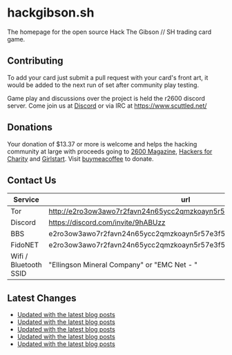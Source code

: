 # hackgibson.sh
The homepage for the open source Hack The Gibson // SH trading card game.


## Contributing

To add your card just submit a pull request with your card's front art, it would be added to the next run of set after community play testing.

Game play and discussions over the project is held the r2600 discord server. Come join us at [Discord](https://discord.com/invite/9hABUzz) or via IRC at https://www.scuttled.net/


## Donations

Your donation of $13.37 or more is welcome and helps the hacking community at large with proceeds going to [2600 Magazine](https://2600.com/), [Hackers for Charity](https://hackersforcharity.org) and [Girlstart](https://girlstart.org).  Visit [buymeacoffee](https://www.buymeacoffee.com/hackgibson.sh) to donate.


## Contact Us

Service | url
-|-
Tor | http://e2ro3ow3awo7r2favn24n65ycc2qmzkoayn5r57e3f56nvjwdcgg32ad.onion
Discord | https://discord.com/invite/9hABUzz
BBS | e2ro3ow3awo7r2favn24n65ycc2qmzkoayn5r57e3f56nvjwdcgg32ad.onion:23
FidoNET | e2ro3ow3awo7r2favn24n65ycc2qmzkoayn5r57e3f56nvjwdcgg32ad.onion:24554
Wifi / Bluetooth SSID | "Ellingson Mineral Company" or "EMC Net - <fidonet address>"

## Latest Changes
<!-- BLOG-POST-LIST:START -->
- [Updated with the latest blog posts](https://github.com/DFW2600/hackgibson.sh/commit/8bd32ef1c474a5a826cf510b36c00db8407923dc)
- [Updated with the latest blog posts](https://github.com/DFW2600/hackgibson.sh/commit/e759bb84d8d8977edde06d5e1a0dfc50b0803707)
- [Updated with the latest blog posts](https://github.com/DFW2600/hackgibson.sh/commit/c7effb8f47711a4d1dea9a86b6db1567dae0c593)
- [Updated with the latest blog posts](https://github.com/DFW2600/hackgibson.sh/commit/d96117077d8b37b76e033aa433f8a5209a3f3542)
- [Updated with the latest blog posts](https://github.com/DFW2600/hackgibson.sh/commit/791500a663d519f0704782c0835368cba2735f4e)
<!-- BLOG-POST-LIST:END -->
